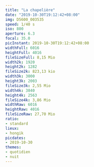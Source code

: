 ```yaml
---
title: "La chapelière"
date: "2019-10-30T19:12:42+08:00"
img: D5600_003535
speed: 1/40 s
iso: 800
aperture: 6.3
focal: 35.0
picInstant: 2019-10-30T19:12:42+08:00
widthFull: 6016
heightFull: 4016
fileSizeFull: 8,15 Mio
width2k: 1920
height2k: 1282
fileSize2k: 823,13 kio
width3k: 3000
height3k: 2003
fileSize3k: 2,55 Mio
width4k: 3840
height4k: 2563
fileSize4k: 3,86 Mio
widthRaw: 6016
heightRaw: 4016
fileSizeRaw: 27,70 Mio
ratio:
- standard
lieux:
- hongik
picdates:
- 2019-10-30
themes:
- quotidien
- nuit
---
```


